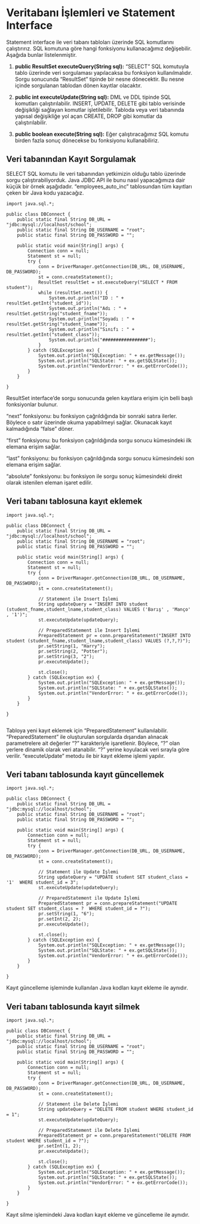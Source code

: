 # Veritabanı İşlemleri ve Statement Interface

Statement interface ile veri tabanı tabloları üzerinde SQL komutlarını çalıştırırız. SQL komutuna göre hangi fonksiyonu kullanacağımız değişebilir. Aşağıda
bunlar listelenmiştir.

1) **public ResultSet executeQuery(String sql):** “SELECT” SQL komutuyla tablo üzerinde veri sorgulaması yapılacaksa bu fonksiyon kullanılmalıdır. Sorgu
   sonucunda “ResultSet” tipinde bir nesne dönecektir. Bu nesne içinde sorgulanan tablodan dönen kayıtlar olacaktır.


2) **public int executeUpdate(String sql):** DML ve DDL tipinde SQL komutları çalıştırılabilir. INSERT, UPDATE, DELETE gibi tablo verisinde değişikliği sağlayan
   komutlar işletilebilir. Tabloda veya veri tabanında yapısal değişikliğe yol açan CREATE, DROP gibi komutlar da çalıştırılabilir.

3) **public boolean execute(String sql):** Eğer çalıştıracağımız SQL komutu birden fazla sonuç dönecekse bu fonksiyonu kullanabiliriz.

## Veri tabanından Kayıt Sorgulamak

SELECT SQL komutu ile veri tabanından yetkimizin olduğu tablo üzerinde sorgu çalıştırabiliyorduk. Java JDBC API ile bunu nasıl yapacağımıza dair küçük bir örnek
aşağıdadır. “employees_auto_inc” tablosundan tüm kayıtları çeken bir Java kodu yazacağız.

```
import java.sql.*;

public class DBConnect {
    public static final String DB_URL = "jdbc:mysql://localhost/school";
    public static final String DB_USERNAME = "root";
    public static final String DB_PASSWORD = "";

    public static void main(String[] args) {
        Connection conn = null;
        Statement st = null;
        try {
            conn = DriverManager.getConnection(DB_URL, DB_USERNAME, DB_PASSWORD);
            st = conn.createStatement();
            ResultSet resultSet = st.executeQuery("SELECT * FROM student");
            while (resultSet.next()) {
                System.out.println("ID : " + resultSet.getInt("student_id"));
                System.out.println("Adı : " + resultSet.getString("student_fname"));
                System.out.println("Soyadı : " + resultSet.getString("student_lname"));
                System.out.println("Sınıfı : " + resultSet.getInt("student_class"));
                System.out.println("#################");
            }
        } catch (SQLException ex) {
            System.out.println("SQLException: " + ex.getMessage());
            System.out.println("SQLState: " + ex.getSQLState());
            System.out.println("VendorError: " + ex.getErrorCode());
        }
    }

}

```

ResultSet interface’de sorgu sonucunda gelen kayıtlara erişim için belli başlı fonksiyonlar bulunur.

“next” fonksiyonu: bu fonksiyon çağrıldığında bir sonraki satıra ilerler. Böylece o satır üzerinde okuma yapabilmeyi sağlar. Okunacak kayıt kalmadığında “false”
döner.

“first” fonksiyonu: bu fonksiyon çağrıldığında sorgu sonucu kümesindeki ilk elemana erişim sağlar.

“last” fonksiyonu: bu fonksiyon çağrıldığında sorgu sonucu kümesindeki son elemana erişim sağlar.

“absolute” fonksiyonu: bu fonksiyon ile sorgu sonuç kümesindeki direkt olarak istenilen eleman işaret edilir.

## Veri tabanı tablosuna kayıt eklemek

```
import java.sql.*;

public class DBConnect {
    public static final String DB_URL = "jdbc:mysql://localhost/school";
    public static final String DB_USERNAME = "root";
    public static final String DB_PASSWORD = "";

    public static void main(String[] args) {
        Connection conn = null;
        Statement st = null;
        try {
            conn = DriverManager.getConnection(DB_URL, DB_USERNAME, DB_PASSWORD);
            st = conn.createStatement();

            // Statement ile Insert İşlemi
            String updateQuery = "INSERT INTO student (student_fname,student_lname,student_class) VALUES ('Barış' , 'Manço' , '1')";
            st.executeUpdate(updateQuery);

            // PreparedStatement ile Insert İşlemi
            PreparedStatement pr = conn.prepareStatement("INSERT INTO student (student_fname,student_lname,student_class) VALUES (?,?,?)");
            pr.setString(1, "Harry");
            pr.setString(2, "Potter");
            pr.setString(3, "2");
            pr.executeUpdate();

            st.close();
        } catch (SQLException ex) {
            System.out.println("SQLException: " + ex.getMessage());
            System.out.println("SQLState: " + ex.getSQLState());
            System.out.println("VendorError: " + ex.getErrorCode());
        }
    }

}


```

Tabloya yeni kayıt eklemek için “PreparedStatement” kullanılabilir. “PreparedStatement” ile oluşturulan sorgularda dışarıdan alınacak parametrelere ait değerler
“?” karakteriyle işaretlenir. Böylece, “?” olan yerlere dinamik olarak veri atanabilir. “?” yerine koyulacak veri sırayla göre verilir. “executeUpdate” metodu
ile bir kayıt ekleme işlemi yapılır.

## Veri tabanı tablosunda kayıt güncellemek

```
import java.sql.*;

public class DBConnect {
    public static final String DB_URL = "jdbc:mysql://localhost/school";
    public static final String DB_USERNAME = "root";
    public static final String DB_PASSWORD = "";

    public static void main(String[] args) {
        Connection conn = null;
        Statement st = null;
        try {
            conn = DriverManager.getConnection(DB_URL, DB_USERNAME, DB_PASSWORD);
            st = conn.createStatement();

            // Statement ile Update İşlemi
            String updateQuery = "UPDATE student SET student_class = '1'  WHERE student_id = 3";
            st.executeUpdate(updateQuery);

            // PreparedStatement ile Update İşlemi
            PreparedStatement pr = conn.prepareStatement("UPDATE student SET student_class = ?  WHERE student_id = ?");
            pr.setString(1, "6");
            pr.setInt(2, 2);
            pr.executeUpdate();

            st.close();
        } catch (SQLException ex) {
            System.out.println("SQLException: " + ex.getMessage());
            System.out.println("SQLState: " + ex.getSQLState());
            System.out.println("VendorError: " + ex.getErrorCode());
        }
    }

}

```

Kayıt güncelleme işleminde kullanılan Java kodları kayıt ekleme ile aynıdır.

## Veri tabanı tablosunda kayıt silmek

```
import java.sql.*;

public class DBConnect {
    public static final String DB_URL = "jdbc:mysql://localhost/school";
    public static final String DB_USERNAME = "root";
    public static final String DB_PASSWORD = "";

    public static void main(String[] args) {
        Connection conn = null;
        Statement st = null;
        try {
            conn = DriverManager.getConnection(DB_URL, DB_USERNAME, DB_PASSWORD);
            st = conn.createStatement();

            // Statement ile Delete İşlemi
            String updateQuery = "DELETE FROM student WHERE student_id = 1";
            st.executeUpdate(updateQuery);

            // PreparedStatement ile Delete İşlemi
            PreparedStatement pr = conn.prepareStatement("DELETE FROM student WHERE student_id = ?");
            pr.setInt(1, 2);
            pr.executeUpdate();

            st.close();
        } catch (SQLException ex) {
            System.out.println("SQLException: " + ex.getMessage());
            System.out.println("SQLState: " + ex.getSQLState());
            System.out.println("VendorError: " + ex.getErrorCode());
        }
    }

}

```

Kayıt silme işlemindeki Java kodları kayıt ekleme ve güncelleme ile aynıdır.

